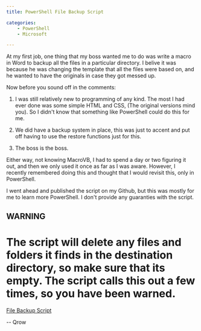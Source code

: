 ```yaml
---
title: PowerShell File Backup Script

categories:
    - PowerShell
    - Microsoft

---
```


At my first job, one thing that my boss wanted me to do was write a macro in Word to backup all the files in a particular directory. I belive it was because he was changing the template that all the files were based on, and he wanted to have the originals in case they got messed up.

Now before you sound off in the comments:

1. I was still relatively new to programming of any kind. The most I had ever done was some simple HTML and CSS, (The original versions mind you). So I didn't know that something like PowerShell could do this for me.

2. We did have a backup system in place, this was just to accent and put off having to use the restore functions just for this.

3. The boss is the boss.

Either way, not knowing MacroVB, I had to spend a day or two figuring it out, and then we only used it once as far as I was aware. However, I recently remembered doing this and thought that I would revisit this, only in PowerShell. 

I went ahead and published the script on my Github, but this was mostly for me to learn more PowerShell. I don't provide any guaranties with the script. 

## WARNING
# The script will delete any files and folders it finds in the destination directory, so make sure that its empty. The script calls this out a few times, so you have been warned.


[File Backup Script](https://github.com/qrow2022/Folder-backup-script)

-- Qrow